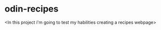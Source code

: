 # odin-recipes
<In this project i'm going to test my habilities creating a recipes webpage>
<This is part of the Odin Projet leason>